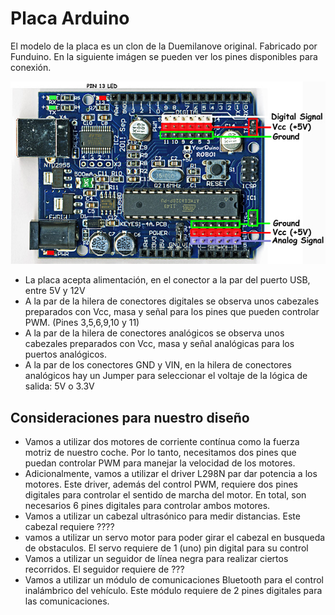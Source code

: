 # Placa Arduino

El modelo de la placa es un clon de la Duemilanove original. Fabricado por Funduino. En la siguiente imágen se pueden ver los pines disponibles para conexión.

![Funduino Duemilanove PinOut](./imagenes/duemilanove_funduino_pinout.jpg)

* La placa acepta alimentación, en el conector a la par del puerto USB, entre 5V y 12V
* A la par de la hilera de conectores digitales se observa unos cabezales preparados con Vcc, masa y señal para los pines que pueden controlar PWM. (Pines 3,5,6,9,10 y 11)
* A la par de la hilera de conectores analógicos se observa unos cabezales preparados con Vcc, masa y señal analógicas para los puertos analógicos.
* A la par de los conectores GND y VIN, en la hilera de conectores analógicos hay un Jumper para seleccionar el voltaje de la lógica de salida: 5V o 3.3V

## Consideraciones para nuestro diseño

* Vamos a utilizar dos motores de corriente contínua como la fuerza motriz de nuestro coche. Por lo tanto, necesitamos dos pines que puedan controlar PWM para manejar la velocidad de los motores.
* Adicionalmente, vamos a utilizar el driver L298N par dar potencia a los motores. Este driver, además del control PWM, requiere dos pines digitales para controlar el sentido de marcha del motor. En total, son necesarios 6 pines digitales para controlar ambos motores.
* Vamos a utilizar un cabezal ultrasónico para medir distancias. Este cabezal requiere ????
* vamos a utilizar un servo motor para poder girar el cabezal en busqueda de obstaculos. El servo requiere de 1 (uno) pin digital para su control
* Vamos a utilizar un seguidor de línea negra para realizar ciertos recorridos. El seguidor requiere de ???
* Vamos a utilizar un módulo de comunicaciones Bluetooth para el control inalámbrico del vehículo. Este módulo requiere de 2 pines digitales para las comunicaciones.